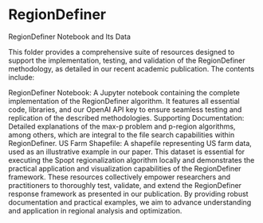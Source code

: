# RegionDefiner
RegionDefiner Notebook and Its Data

This folder provides a comprehensive suite of resources designed to support the implementation, testing, and validation of the RegionDefiner methodology, as detailed in our recent academic publication. The contents include:

RegionDefiner Notebook: A Jupyter notebook containing the complete implementation of the RegionDefiner algorithm. It features all essential code, libraries, and our OpenAI API key to ensure seamless testing and replication of the described methodologies.
Supporting Documentation:
Detailed explanations of the max-p problem and p-region algorithms, among others, which are integral to the file search capabilities within RegionDefiner.
US Farm Shapefile: A shapefile representing US farm data, used as an illustrative example in our paper. This dataset is essential for executing the Spopt regionalization algorithm locally and demonstrates the practical application and visualization capabilities of the RegionDefiner framework.
These resources collectively empower researchers and practitioners to thoroughly test, validate, and extend the RegionDefiner response framework as presented in our publication. By providing robust documentation and practical examples, we aim to advance understanding and application in regional analysis and optimization.
